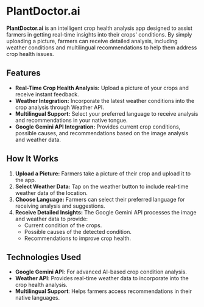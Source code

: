 # PlantDoctor.ai

**PlantDoctor.ai** is an intelligent crop health analysis app designed to assist farmers in getting real-time insights into their crops' conditions. By simply uploading a picture, farmers can receive detailed analysis, including weather conditions and multilingual recommendations to help them address crop health issues.

## Features

- **Real-Time Crop Health Analysis:** Upload a picture of your crops and receive instant feedback.
- **Weather Integration:** Incorporate the latest weather conditions into the crop analysis through Weather API.
- **Multilingual Support:** Select your preferred language to receive analysis and recommendations in your native tongue.
- **Google Gemini API Integration:** Provides current crop conditions, possible causes, and recommendations based on the image analysis and weather data.

## How It Works

1. **Upload a Picture:** Farmers take a picture of their crop and upload it to the app.
2. **Select Weather Data:** Tap on the weather button to include real-time weather data of the location.
3. **Choose Language:** Farmers can select their preferred language for receiving analysis and suggestions.
4. **Receive Detailed Insights:** The Google Gemini API processes the image and weather data to provide:
   - Current condition of the crops.
   - Possible causes of the detected condition.
   - Recommendations to improve crop health.

## Technologies Used

- **Google Gemini API**: For advanced AI-based crop condition analysis.
- **Weather API**: Provides real-time weather data to incorporate into the crop health analysis.
- **Multilingual Support**: Helps farmers access recommendations in their native languages.
